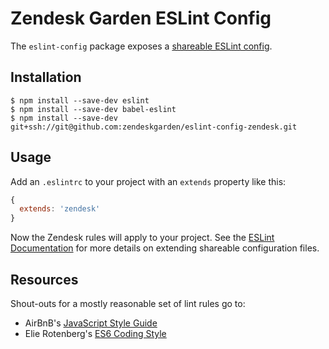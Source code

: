 # Zendesk Garden ESLint Config

The `eslint-config` package exposes a [shareable ESLint
config](http://eslint.org/docs/developer-guide/shareable-configs).

## Installation

    $ npm install --save-dev eslint
    $ npm install --save-dev babel-eslint
    $ npm install --save-dev git+ssh://git@github.com:zendeskgarden/eslint-config-zendesk.git

## Usage

Add an `.eslintrc` to your project with an `extends` property like this:

```javascript
{
  extends: 'zendesk'
}
```

Now the Zendesk rules will apply to your project. See the [ESLint
Documentation](http://eslint.org/docs/user-guide/configuring#extending-configuration-files)
for more details on extending shareable configuration files.

## Resources

Shout-outs for a mostly reasonable set of lint rules go to:

* AirBnB's [JavaScript Style Guide](https://github.com/airbnb/javascript)
* Elie Rotenberg's [ES6 Coding Style](https://github.com/elierotenberg/coding-styles/blob/master/es6.md)
